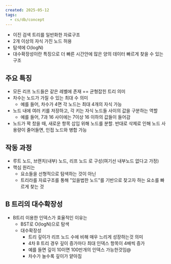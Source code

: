 ```yaml
---
created: 2025-05-12
tags:
  - cs/db/concept
---
```

- 이진 검색 트리를 일반화한 자료구조
- 2개 이상의 자식 가진 노드 허용
- 탐색에 O(logN)
- 대수확장성이란 특징으로 더 빠른 시간안에 많은 양의 데이터 빠르게 찾을 수 있는 구조

## 주요 특징
- 모든 리프 노드들은 같은 레벨에 존재 == 균형잡힌 트리 의미
- 차수는 노드가 가질 수 있는 최대 수 의미
	- 예를 들어, 차수가 4면 각 노드는 최대 4개의 자식 가능
- 노드 내에 여러 키를 저장하고, 각 키는 자식 노드들 사이의 값을 구분하는 역할
	- 예를 들어, 7과 16 사이에는 7이상 16 이하의 값들이 들어감
- 노드가 꽉 찼을 때, 새로운 항목 삽입 위해 노드를 분할. 반대로 삭제로 인해 노드  사용량이 줄어들면, 인접 노드와 병합 가능

## 작동 과정
- 루트 노드, 브랜치(내부) 노드, 리프 노드 로 구성(여기선 내부노드 없다고 가정)
- 핵심 원리는
	- 요소들을 선형적으로 탐색하는 것이 아닌
	- 트리라를 자료구조를 통해 "있을법한 노드"를 기반으로 찾고자 하는 요소를 빠르게 찾는 것

## B 트리의 대수확장성
- B트리 이용한 인덱스가 효율적인 이유는
	- BST로 O(logN)으로 탐색
	- 대수확장성
		- 트리 깊이가 리프 노드 수에 비해 매우 느리게 성장하는것 의미
		- 4차 B 트리 경우 깊이 증가마다 최대 인덱스 항목이 4배씩 증가
		- 예를 들면 깊이 10이면 100만개의 인덱스 가능한것임@
		- 차수가 늘수록 깊이가 얕아짐